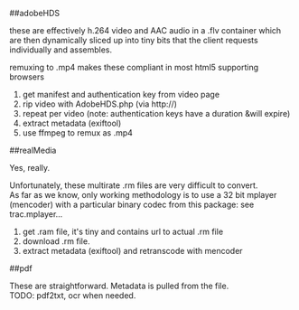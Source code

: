 ##adobeHDS

these are effectively h.264 video and AAC audio in a .flv container which are then dynamically sliced up into tiny bits that the client requests individually and assembles.

remuxing to .mp4 makes these compliant in most html5 supporting browsers

1) get manifest and authentication key from video page
2) rip video with AdobeHDS.php (via http://)
3) repeat per video (note: authentication keys have a duration &will expire)
4) extract metadata (exiftool)
5) use ffmpeg to remux as .mp4


##realMedia

Yes, really.

Unfortunately, these multirate .rm files are very difficult to convert.  
As far as we know, only working methodology is to use a 32 bit mplayer (mencoder) with a particular binary codec from this package:
see trac.mplayer...

1) get .ram file, it's tiny and contains url to actual .rm file
2) download .rm file.
3) extract metadata (exiftool) and retranscode with mencoder

##pdf

These are straightforward.  Metadata is pulled from the file.  
TODO: pdf2txt, ocr when needed.